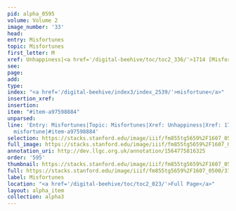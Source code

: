 ```yaml
---
pid: alpha_0595
volume: Volume 2
image_number: '33'
head: 
entry: Misfortunes
topic: Misfortunes
first_letter: M
xref: Unhappiness|<a href='/digital-beehive/toc/toc2_336/'>1714 [Misfortune]</a>
see: 
page: 
add: 
type: 
index: "<a href='/digital-beehive/index3/index_2539/'>misfortune</a>"
insertion_xref: 
insertion: 
item: "#item-a97598884"
unparsed: 
line: 'Entry: Misfortunes|Topic: Misfortunes|Xref: Unhappiness|Xref: 1714 [Misfortune]|Index:
  misfortune|#item-a97598884'
selection: https://stacks.stanford.edu/image/iiif/fm855tg5659%2F1607_0500/378,1802,3020,508/full/0/default.jpg
full_image: https://stacks.stanford.edu/image/iiif/fm855tg5659%2F1607_0500/full/full/0/default.jpg
annotation_uri: http://dev.llgc.org.uk/annotation/1564775816325
order: '595'
thumbnail: https://stacks.stanford.edu/image/iiif/fm855tg5659%2F1607_0500/378,1802,600,180/250,/0/default.jpg
full: https://stacks.stanford.edu/image/iiif/fm855tg5659%2F1607_0500/378,1802,3020,508/full/0/default.jpg
label: Misfortunes
location: "<a href='/digital-beehive/toc/toc2_023/'>Full Page</a>"
layout: alpha_item
collection: alpha3
---
```


